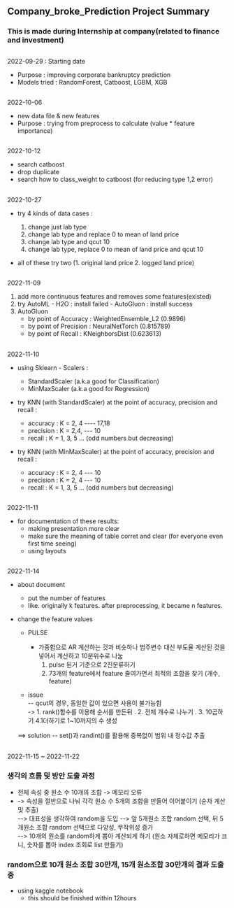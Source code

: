## Company_broke_Prediction Project Summary
### This is made during Internship at company(related to finance and investment) 

  
##
 2022-09-29 : Starting date  
  - Purpose : improving corporate bankruptcy prediction  
  - Models tried : RandomForest, Catboost, LGBM, XGB


##
2022-10-06  
  - new data file & new features  
  - Purpose : trying from preprocess to calculate (value * feature importance)


##
2022-10-12  
  - search catboost  
  - drop duplicate  
  - search how to class_weight to catboost (for reducing type 1,2 error)


##
2022-10-27  
  - try 4 kinds of data cases :  
    1) change just lab type  
    2) change lab type and replace 0 to mean of land price  
    3) change lab type and qcut 10  
    4) change lab type, replace 0 to mean of land price and qcut 10  

  - all of these try two (1. original land price 2. logged land price)


##
2022-11-09
1. add more continuous features and removes some features(existed)
2. try AutoML - H2O : install failed
              - AutoGluon : install success
3. AutoGluon
      - by point of Accuracy  : WeightedEnsemble_L2 (0.9896)
      - by point of Precision : NeuralNetTorch  (0.815789)
      - by point of Recall    : KNeighborsDist  (0.623613)
      

##
2022-11-10  
  - using Sklearn - Scalers :  
    - StandardScaler (a.k.a good for Classification)  
    - MinMaxScaler (a.k.a good for Regression)  
    
  - try KNN (with StandardScaler) at the point of accuracy, precision and recall : 
    - accuracy : K = 2, 4  ----  17,18
    - precision : K = 2,4,  ---  10 
    - recall : K = 1, 3, 5 ...  (odd numbers but decreasing)

  - try KNN (with MinMaxScaler) at the point of accuracy, precision and recall : 
    - accuracy : K = 2, 4  ---  10
    - precision : K = 2, 4  ---  10
    - recall : K = 1, 3, 5 ...  (odd numbers but decreasing)
    
    
##
2022-11-11  
  - for documentation of these results:  
    - making presentation more clear  
    - make sure the meaning of table corret and clear (for everyone even first time seeing)
    - using layouts

##
2022-11-14  
  - about document
    - put the number of features
    - like. originally k features. after preprocessing, it became n features.

  - change the feature values
    - PULSE
      - 가중합으로 AR 계산하는 것과 비슷하나 범주변수 대신 부도율 계산된 것을 넣어서 계산하고 10분위수로 나눔
        1. pulse 된거 기준으로 2진분류하기
        2. 73개의 feature에서 feature 줄여가면서 최적의 조합을 찾기 (개수, feature)
    
    - issue  
      -- qcut의 경우, 동일한 값이 있으면 사용이 불가능함  
      -> 1. rank()함수를 이용해 순서를 만든뒤 . 2. 전체 개수로 나누기 . 3. 10곱하기 4.1더하기로 1~10까지의 수 생성
    
    ==> solution
      -- set()과 randint()를 활용해 중복없이 범위 내 정수값 추출

##
2022-11-15 ~ 2022-11-22  
### 생각의 흐름 및 방안 도출 과정
  - 전체 속성 중 원소 수 10개의 조합 -> 메모리 오류  
  - -> 속성을 절반으로 나눠 각각 원소 수 5개의 조합을 만들어 이어붙이기 (순차 계산 및 추출)  
    --> 대표성을 생각하여 random을 도입 --> 앞 5개원소 조합 random 선택, 뒤 5개원소 조합 random 선택으로 다양성, 무작위성 증가  
    --> 10개의 원소를 random하게 뽑아 계산되게 하기 (원소 자체로하면 메모리가 크니, 숫자를 뽑아 index 조회로 list 만들기)
    
### random으로 10개 원소 조합 30만개, 15개 원소조합 30만개의 결과 도출 중
  - using kaggle notebook
    - this should be finished within 12hours 
